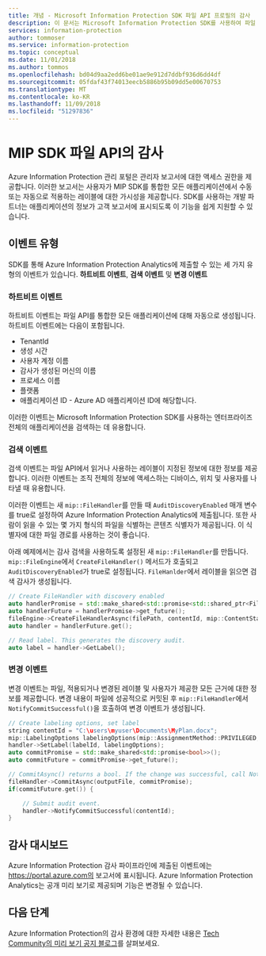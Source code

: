 ```yaml
---
title: 개념 - Microsoft Information Protection SDK 파일 API 프로필의 감사
description: 이 문서는 Microsoft Information Protection SDK를 사용하여 파일 API 감사 이벤트를 Azure Information Protection Analytics에 제출하는 방법을 이해하는 데 도움이 됩니다.
services: information-protection
author: tommoser
ms.service: information-protection
ms.topic: conceptual
ms.date: 11/01/2018
ms.author: tommos
ms.openlocfilehash: bd04d9aa2edd6be01ae9e912d7ddbf936d6dd4df
ms.sourcegitcommit: 05fdaf43f74013eecb5886b95b09dd5e00670753
ms.translationtype: MT
ms.contentlocale: ko-KR
ms.lasthandoff: 11/09/2018
ms.locfileid: "51297836"
---
```

# <a name="auditing-in-the-mip-sdk-file-api"></a>MIP SDK 파일 API의 감사

Azure Information Protection 관리 포털은 관리자 보고서에 대한 액세스 권한을 제공합니다. 이러한 보고서는 사용자가 MIP SDK를 통합한 모든 애플리케이션에서 수동 또는 자동으로 적용하는 레이블에 대한 가시성을 제공합니다. SDK를 사용하는 개발 파트너는 애플리케이션의 정보가 고객 보고서에 표시되도록 이 기능을 쉽게 지원할 수 있습니다.

## <a name="event-types"></a>이벤트 유형

SDK를 통해 Azure Information Protection Analytics에 제출할 수 있는 세 가지 유형의 이벤트가 있습니다. **하트비트 이벤트**, **검색 이벤트** 및 **변경 이벤트**

### <a name="heartbeat-events"></a>하트비트 이벤트

하트비트 이벤트는 파일 API를 통합한 모든 애플리케이션에 대해 자동으로 생성됩니다. 하트비트 이벤트에는 다음이 포함됩니다.

* TenantId
* 생성 시간
* 사용자 계정 이름
* 감사가 생성된 머신의 이름
* 프로세스 이름
* 플랫폼
* 애플리케이션 ID - Azure AD 애플리케이션 ID에 해당합니다.

이러한 이벤트는 Microsoft Information Protection SDK를 사용하는 엔터프라이즈 전체의 애플리케이션을 검색하는 데 유용합니다.

### <a name="discovery-events"></a>검색 이벤트

검색 이벤트는 파일 API에서 읽거나 사용하는 레이블이 지정된 정보에 대한 정보를 제공합니다. 이러한 이벤트는 조직 전체의 정보에 액세스하는 디바이스, 위치 및 사용자를 나타낼 때 유용합니다.

이러한 이벤트는 새 `mip::FileHandler`를 만들 때 `AuditDiscoveryEnabled` 매개 변수를 true로 설정하여 Azure Information Protection Analytics에 제출됩니다. 또한 사람이 읽을 수 있는 몇 가지 형식의 파일을 식별하는 콘텐츠 식별자가 제공됩니다. 이 식별자에 대한 파일 경로를 사용하는 것이 좋습니다.

아래 예제에서는 감사 검색을 사용하도록 설정된 새 `mip::FileHandler`를 만듭니다. `mip::FileEngine`에서 `CreateFileHandler()` 메서드가 호출되고 `AuditDiscoveryEnabled`가 true로 설정됩니다. `FileHanlder`에서 레이블을 읽으면 검색 감사가 생성됩니다.

```cpp
// Create FileHandler with discovery enabled
auto handlerPromise = std::make_shared<std::promise<std::shared_ptr<FileHandler>>>();
auto handlerFuture = handlerPromise->get_future();
fileEngine->CreateFileHandlerAsync(filePath, contentId, mip::ContentState::REST, true /*AuditDiscoveryEnabled*/, make_shared<FileHandlerObserver>(), createFileHandlerPromise);
auto handler = handlerFuture.get();

// Read label. This generates the discovery audit.
auto label = handler->GetLabel();
```

### <a name="change-events"></a>변경 이벤트

변경 이벤트는 파일, 적용되거나 변경된 레이블 및 사용자가 제공한 모든 근거에 대한 정보를 제공합니다. 변경 내용이 파일에 성공적으로 커밋된 후 `mip::FileHandler`에서 `NotifyCommitSuccessful()`을 호출하여 변경 이벤트가 생성됩니다.

```cpp
// Create labeling options, set label
string contentId = "C:\users\myuser\Documents\MyPlan.docx";
mip::LabelingOptions labelingOptions(mip::AssignmentMethod::PRIVILEGED, mip::ActionSource::MANUAL);
handler->SetLabel(labelId, labelingOptions);
auto commitPromise = std::make_shared<std::promise<bool>>();
auto commitFuture = commitPromise->get_future();

// CommitAsync() returns a bool. If the change was successful, call NotifyCommitSuccessful().
fileHandler->CommitAsync(outputFile, commitPromise);
if(commitFuture.get()) {

    // Submit audit event.
    handler->NotifyCommitSuccessful(contentId);
}
```

## <a name="audit-dashboard"></a>감사 대시보드

Azure Information Protection 감사 파이프라인에 제출된 이벤트에는 https://portal.azure.com의 보고서에 표시됩니다. Azure Information Protection Analytics는 공개 미리 보기로 제공되며 기능은 변경될 수 있습니다.

## <a name="next-steps"></a>다음 단계

Azure Information Protection의 감사 환경에 대한 자세한 내용은 [Tech Community의 미리 보기 공지 블로그](https://techcommunity.microsoft.com/t5/Azure-Information-Protection/Data-discovery-reporting-and-analytics-for-all-your-data-with/ba-p/253854)를 살펴보세요.
